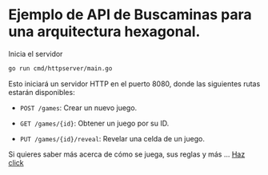 # Ejemplo de API de Buscaminas para una arquitectura hexagonal.

Inicia el servidor

```bash
go run cmd/httpserver/main.go
```

Esto iniciará un servidor HTTP en el puerto 8080, donde las siguientes rutas estarán disponibles:

- `POST /games`: Crear un nuevo juego.

- `GET /games/{id}`: Obtener un juego por su ID.

- `PUT /games/{id}/reveal`: Revelar una celda de un juego.

Si quieres saber más acerca de cómo se juega, sus reglas y más ...
[Haz click](https://minesweepergame.com/strategy/how-to-play-minesweeper.php)
